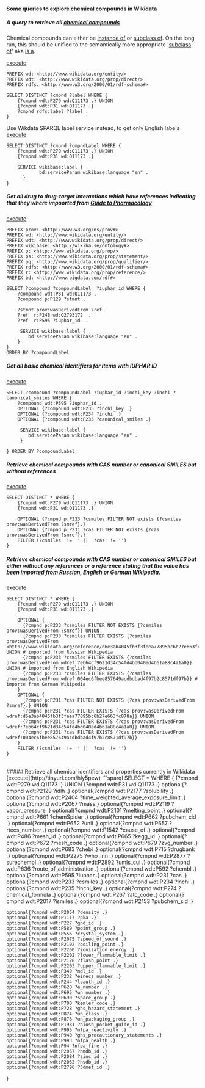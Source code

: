 #### Some queries to explore chemical compounds in Wikidata

##### A query to retrieve all [chemical compounds](https://www.wikidata.org/wiki/Q11173)
Chemical compounds can either be [instance of](https://www.wikidata.org/wiki/Property:P31) or [subclass of](https://www.wikidata.org/wiki/Property:P279). On the long run, this should be unified to the semantically more appropriate '[subclass of](https://www.wikidata.org/wiki/Property:P279)' aka [is a](http://www.w3.org/2000/01/rdf-schema#subClassOf).

[execute](http://tinyurl.com/zbxdwyz)

```sparql
PREFIX wd: <http://www.wikidata.org/entity/>
PREFIX wdt: <http://www.wikidata.org/prop/direct/>
PREFIX rdfs: <http://www.w3.org/2000/01/rdf-schema#>

SELECT DISTINCT ?cmpnd ?label WHERE {
    {?cmpnd wdt:P279 wd:Q11173 .} UNION
  	{?cmpnd wdt:P31 wd:Q11173 .}
    ?cmpnd rdfs:label ?label .
}
```

Use Wikdata SPARQL label service instead, to get only English labels
[execute](http://tinyurl.com/jkevzwn)

```sparql
SELECT DISTINCT ?cmpnd ?cmpndLabel WHERE {
    {?cmpnd wdt:P279 wd:Q11173 .} UNION
  	{?cmpnd wdt:P31 wd:Q11173 .} 
    
  	SERVICE wikibase:label {
            bd:serviceParam wikibase:language "en" .
      }
}
```

##### Get all drug to drug-target interactions which have references indicating that they where impoorted from [Guide to Pharmacology](www.guidetopharmacology.com)
[execute](http://tinyurl.com/hwmuulb)

```sparql
PREFIX prov: <http://www.w3.org/ns/prov#>
PREFIX wd: <http://www.wikidata.org/entity/>
PREFIX wdt: <http://www.wikidata.org/prop/direct/>
PREFIX wikibase: <http://wikiba.se/ontology#>
PREFIX p: <http://www.wikidata.org/prop/>
PREFIX ps: <http://www.wikidata.org/prop/statement/>
PREFIX pq: <http://www.wikidata.org/prop/qualifier/>
PREFIX rdfs: <http://www.w3.org/2000/01/rdf-schema#>
PREFIX r: <http://www.wikidata.org/prop/reference/>
PREFIX bd: <http://www.bigdata.com/rdf#>

SELECT ?compound ?compoundLabel  ?iuphar_id WHERE {
    ?compound wdt:P31 wd:Q11173 .
  	?compound p:P129 ?stmnt .
    
    ?stmnt prov:wasDerivedFrom ?ref .
    ?ref  r:P248 wd:Q2793172  .  
    ?ref  r:P595 ?iuphar_id  .  
  
     SERVICE wikibase:label {
        bd:serviceParam wikibase:language "en" .
    }
}
ORDER BY ?compoundLabel
```

##### Get all basic chemical identifiers for items with IUPHAR ID
[execute](http://tinyurl.com/gsmryjz)

```sparql
SELECT ?compound ?compoundLabel ?iuphar_id ?inchi_key ?inchi ?canonical_smiles WHERE {
    ?compound wdt:P595 ?iuphar_id .
    OPTIONAL {?compound wdt:P235 ?inchi_key .}
    OPTIONAL {?compound wdt:P234 ?inchi .}
    OPTIONAL {?compound wdt:P233 ?canonical_smiles .}

     SERVICE wikibase:label {
     	bd:serviceParam wikibase:language "en" .
     }
    
} ORDER BY ?compoundLabel
```

##### Retrieve chemical compounds with CAS number or canonical SMILES but without references
[execute](http://tinyurl.com/zb2v2ro)

```sparql
SELECT DISTINCT * WHERE {
    {?cmpnd wdt:P279 wd:Q11173 .} UNION
    {?cmpnd wdt:P31 wd:Q11173 .}
  
    OPTIONAL {?cmpnd p:P233 ?csmiles FILTER NOT exists {?csmiles prov:wasDerivedFrom ?smref}.}
    OPTIONAL {?cmpnd p:P231 ?cas FILTER NOT exists {?cas prov:wasDerivedFrom ?smref}.}
 	FILTER (?csmiles  != '' ||  ?cas  != '')
}
```

##### Retrieve chemical compounds with CAS number or canonical SMILES but either without any references or a reference stating that the value has been imported from Russian, English or German Wikipedia.
[execute]()
```sparql
SELECT DISTINCT * WHERE {
    {?cmpnd wdt:P279 wd:Q11173 .} UNION
    {?cmpnd wdt:P31 wd:Q11173 .}
  
    OPTIONAL {
      {?cmpnd p:P233 ?csmiles FILTER NOT EXISTS {?csmiles prov:wasDerivedFrom ?smref}} UNION
      {?cmpnd p:P233 ?csmiles FILTER EXISTS {?csmiles prov:wasDerivedFrom <http://www.wikidata.org/reference/d6e3ab4045fb3f3feea77895bc6b27e663fc878a>}} UNION # imported from Russian Wikipedia
      {?cmpnd p:P233 ?csmiles FILTER EXISTS {?csmiles prov:wasDerivedFrom wdref:7eb64cf9621d34c54fd4bd040ed4b61a88c4a1a0}} UNION # imported from English Wikipedia
      {?cmpnd p:P233 ?csmiles FILTER EXISTS {?csmiles prov:wasDerivedFrom wdref:004ec6fbee857649acdbdbad4f97b2c8571df97b}} # importe from German Wikipedia
    }
    OPTIONAL {
      {?cmpnd p:P231 ?cas FILTER NOT EXISTS {?cas prov:wasDerivedFrom ?smref}.} UNION
      {?cmpnd p:P231 ?cas FILTER EXISTS {?cas prov:wasDerivedFrom wdref:d6e3ab4045fb3f3feea77895bc6b27e663fc878a}} UNION
      {?cmpnd p:P231 ?cas FILTER EXISTS {?cas prov:wasDerivedFrom wdref:7eb64cf9621d34c54fd4bd040ed4b61a88c4a1a0}} UNION
      {?cmpnd p:P231 ?cas FILTER EXISTS {?cas prov:wasDerivedFrom wdref:004ec6fbee857649acdbdbad4f97b2c8571df97b}}
    }
 	FILTER (?csmiles  != '' ||  ?cas  != '')
}

```
</br>
##### Retrieve all chemical identifiers and properties currently in Wikidata
[execute](http://tinyurl.com/hly5pew)
```sparql
SELECT * WHERE {
    {?cmpnd wdt:P279 wd:Q11173 .} UNION
    {?cmpnd wdt:P31 wd:Q11173 .}
    optional{?cmpnd wdt:P2129 ?idlh .}
    optional{?cmpnd wdt:P2177 ?solubility .} 
    optional{?cmpnd wdt:P2404 ?time_weighted_average_exposure_limit .} 
    optional{?cmpnd wdt:P2067 ?mass.} 
    optional{?cmpnd wdt:P2119 ?vapor_pressure .} 
    optional{?cmpnd wdt:P2101 ?melting_point .} 
    optional{?cmpnd wdt:P661 ?chemSpider .} 
    optional{?cmpnd wdt:P662 ?pubchem_cid .} 
    optional{?cmpnd wdt:P652 ?unii .} 
    optional{?cmpnd wdt:P657 ?rtecs_number .} 
    optional{?cmpnd wdt:P1542 ?cause_of .} 
    optional{?cmpnd wdt:P486 ?mesh_id .} 
    optional{?cmpnd wdt:P665 ?kegg_id .} 
    optional{?cmpnd wdt:P672 ?mesh_code .} 
    optional{?cmpnd wdt:P679 ?zvg_number .} 
    optional{?cmpnd wdt:P683 ?chebi .} 
    optional{?cmpnd wdt:P715 ?drugbank .} 
    optional{?cmpnd wdt:P2275 ?who_inn .} 
    optional{?cmpnd wdt:P2877 ?surechembl .}
    optional{?cmpnd wdt:P2892 ?umls_cui .}
    optional{?cmpnd wdt:P636 ?route_of_administration .}
    optional{?cmpnd wdt:P592 ?chembl .}
    optional{?cmpnd wdt:P595 ?iuphar .}
    optional{?cmpnd wdt:P231 ?cas .}
    optional{?cmpnd wdt:P233 ?csmiles .}
    optional{?cmpnd wdt:P234 ?inchi .}
    optional{?cmpnd wdt:P235 ?inchi_key .}
    optional{?cmpnd wdt:P274 ?chemical_formula .}
    optional{?cmpnd wdt:P267 ?atc_code .}
    optional{?cmpnd wdt:P2017 ?ismiles .}
    optional{?cmpnd wdt:P2153 ?pubchem_sid .}

    optional{?cmpnd wdt:P2054 ?density .}
    optional{?cmpnd wdt:P1117 ?pka .}
    optional{?cmpnd wdt:P227 ?gnd_id .}
    optional{?cmpnd wdt:P589 ?point_group .}
    optional{?cmpnd wdt:P556 ?crystal_system .}
    optional{?cmpnd wdt:P2075 ?speed_of_sound .}
    optional{?cmpnd wdt:P2102 ?boiling_point .}
    optional{?cmpnd wdt:P2260 ?ionization_energy .}
    optional{?cmpnd wdt:P2202 ?lower_flammable_limit .}
    optional{?cmpnd wdt:P2128 ?flash_point .}
    optional{?cmpnd wdt:P2203 ?upper_flammable_limit .}
    optional{?cmpnd wdt:P349 ?ndl_id .}
    optional{?cmpnd wdt:P232 ?einecs_number .}
    optional{?cmpnd wdt:P244 ?lcauth_id .}
    optional{?cmpnd wdt:P628 ?e_number .}
    optional{?cmpnd wdt:P695 ?un_number .}
    optional{?cmpnd wdt:P690 ?space_group .}
    optional{?cmpnd wdt:P700 ?kemler_code .}
    optional{?cmpnd wdt:P728 ?ghs_hazard_statement .}
    optional{?cmpnd wdt:P874 ?un_class .}
    optional{?cmpnd wdt:P876 ?un_packaging_group .}
    optional{?cmpnd wdt:P1931 ?niosh_pocket_guide_id .}
    optional{?cmpnd wdt:P995 ?nfpa_reactivity .}
    optional{?cmpnd wdt:P940 ?ghs_precautionary_statements .}
    optional{?cmpnd wdt:P993 ?nfpa_health .}
    optional{?cmpnd wdt:P94	?nfpa_fire .}
    optional{?cmpnd wdt:P2057 ?hmdb_id .}
    optional{?cmpnd wdt:P2084 ?zinc_id .}
    optional{?cmpnd wdt:P2062 ?hsdb_id .}
    optional{?cmpnd wdt:P2796 ?3dmet_id .}
}

```
